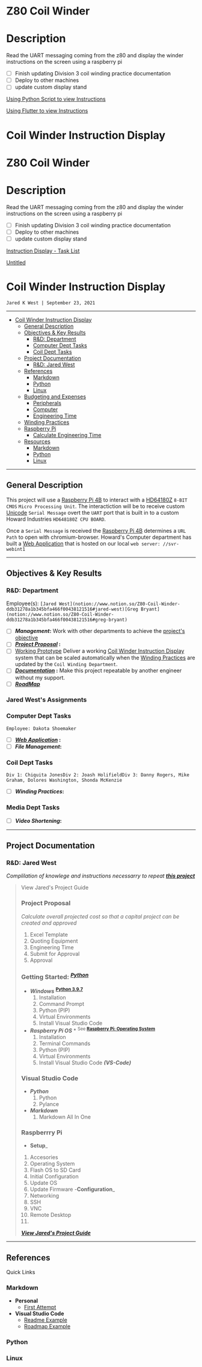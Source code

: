 
# Z80 Coil Winder


# Description

Read the UART messaging coming from the z80 and display the winder instructions on the screen using a raspberry pi

- [ ]  Finish updating Division 3 coil winding practice documentation
- [ ]  Deploy to other machines
- [ ]  update custom display stand

[Using Python Script to view Instructions](python_uart_to_web)

[Using Flutter to view Instructions](doc_display)

# Coil Winder Instruction Display


# Z80 Coil Winder

# Description

Read the UART messaging coming from the z80 and display the winder instructions on the screen using a raspberry pi

- [ ]  Finish updating Division 3 coil winding practice documentation
- [ ]  Deploy to other machines
- [ ]  update custom display stand

[Instruction Display - Task List](Z80%20Coil%20W%20ddb31/Instructio%20acf32.csv)

[Untitled](Z80%20Coil%20W%20ddb31/Untitled%20D%209b372.csv)

# Coil Winder Instruction Display

`Jared K West | September 23, 2021`

---

<!-- Table of Contents -->

- [Coil Winder Instruction Display](notion://www.notion.so/Z80-Coil-Winder-ddb31278a1b345bfa466f00438121516#coil-winder-instruction-display)
    - [General Description](notion://www.notion.so/Z80-Coil-Winder-ddb31278a1b345bfa466f00438121516#general-description)
    - [Objectives & Key Results](notion://www.notion.so/Z80-Coil-Winder-ddb31278a1b345bfa466f00438121516#objectives--key-results)
        - [R&D: Department](notion://www.notion.so/Z80-Coil-Winder-ddb31278a1b345bfa466f00438121516#rd-department)
        - [Computer Dept Tasks](notion://www.notion.so/Z80-Coil-Winder-ddb31278a1b345bfa466f00438121516#computer-dept-tasks)
        - [Coil Dept Tasks](notion://www.notion.so/Z80-Coil-Winder-ddb31278a1b345bfa466f00438121516#coil-dept-tasks)
    - [Project Documentation](notion://www.notion.so/Z80-Coil-Winder-ddb31278a1b345bfa466f00438121516#project-documentation)
        - [R&D: Jared West](notion://www.notion.so/Z80-Coil-Winder-ddb31278a1b345bfa466f00438121516#rd-jared-west)
    - [References](notion://www.notion.so/Z80-Coil-Winder-ddb31278a1b345bfa466f00438121516#references)
        - [Markdown](notion://www.notion.so/Z80-Coil-Winder-ddb31278a1b345bfa466f00438121516#markdown)
        - [Python](notion://www.notion.so/Z80-Coil-Winder-ddb31278a1b345bfa466f00438121516#python)
        - [Linux](notion://www.notion.so/Z80-Coil-Winder-ddb31278a1b345bfa466f00438121516#linux)
    - [Budgeting and Expenses](notion://www.notion.so/Z80-Coil-Winder-ddb31278a1b345bfa466f00438121516#budgeting-and-expenses)
        - [Peripherals](notion://www.notion.so/Z80-Coil-Winder-ddb31278a1b345bfa466f00438121516#peripherals)
        - [Computer](notion://www.notion.so/Z80-Coil-Winder-ddb31278a1b345bfa466f00438121516#computer)
        - [Engineering Time](notion://www.notion.so/Z80-Coil-Winder-ddb31278a1b345bfa466f00438121516#engineering-time)
    - [Winding Practices](notion://www.notion.so/Z80-Coil-Winder-ddb31278a1b345bfa466f00438121516#winding-practices)
    - [Raspberry Pi](notion://www.notion.so/Z80-Coil-Winder-ddb31278a1b345bfa466f00438121516#raspberry-pi)
        - [Calculate Engineering Time](notion://www.notion.so/Z80-Coil-Winder-ddb31278a1b345bfa466f00438121516#calculate-engineering-time)
    - [Resources](notion://www.notion.so/Z80-Coil-Winder-ddb31278a1b345bfa466f00438121516#resources)
        - [Markdown](notion://www.notion.so/Z80-Coil-Winder-ddb31278a1b345bfa466f00438121516#markdown)
        - [Python](notion://www.notion.so/Z80-Coil-Winder-ddb31278a1b345bfa466f00438121516#python)
        - [Linux](notion://www.notion.so/Z80-Coil-Winder-ddb31278a1b345bfa466f00438121516#linux)

---

## General Description

This project will use a [Raspberry Pi 4B](https://www.raspberrypi.org/products/raspberry-pi-4-model-b) to interact with a [HD64180Z](http://www.datasheet-pdf.com/PDF/HD64180Z-Datasheet-Hitachi-516367) `8-BIT CMOS` `Micro Processing Unit`. The interactiction will be to receive custom [Unicode](https://i.stack.imgur.com/SfxYs.png) `Serial Message` overt the `UART` port that is built in to a custom Howard Industries `HD648180Z CPU BOARD`.

<!-- LINKS -->

Once a `Serial Message` is received the [Raspberry Pi 4B](https://www.raspberrypi.org/products/raspberry-pi-4-model-b) determines a `URL Path` to open with chromium-browser. Howard's Computer department has built a [Web Application](http://svr-webint1/WindingPractices/Home) that is hosted on our local `web server: //svr-webint1`

<!-- LINKS -->

---

<!-- BEGIN -->

## Objectives & Key Results

<!--<h3 style="display:inline;"> R&D Dept Tasks</h3>-->

### R&D: Department

Employee(s):
`[Jared West](notion://www.notion.so/Z80-Coil-Winder-ddb31278a1b345bfa466f00438121516#jared-west)[Greg Bryant](notion://www.notion.so/Z80-Coil-Winder-ddb31278a1b345bfa466f00438121516#greg-bryant)`

- [ ]  ***Management*:** Work with other departments to achieve the [project's objective](notion://www.notion.so/Z80-Coil-Winder-ddb31278a1b345bfa466f00438121516#objectives--key-results)
- [ ]  ***[Project Proposal](notion://www.notion.so/Z80-Coil-Winder-ddb31278a1b345bfa466f00438121516#project-proposal)* :**
- [ ]  [Working Prototype](#working-prototype) Deliver a working [Coil Winder Instruction Display](notion://www.notion.so/Z80-Coil-Winder-ddb31278a1b345bfa466f00438121516#coil-winder-instruction-display) system that can be scaled automatically when the [Winding Practices](notion://www.notion.so/Z80-Coil-Winder-ddb31278a1b345bfa466f00438121516#winding-practices) are updated by the `Coil Winding Department`.
- [ ]  ***[Documentation](notion://www.notion.so/Z80-Coil-Winder-ddb31278a1b345bfa466f00438121516#markdown)* :** Make this project repeatable by another engineer without my support.
- [ ]  ***[RoadMap](notion://www.notion.so/src/roadmap.md)***

### Jared West's Assignments

### Computer Dept Tasks

`Employee: Dakota Shoemaker`

- [ ]  ***[Web Application](notion://www.notion.so/Z80-Coil-Winder-ddb31278a1b345bfa466f00438121516#web-application)* :**
- [ ]  ***File Management*:**

### Coil Dept Tasks

`Div 1: Chiquita JonesDiv 2: Joash HolifieldDiv 3: Danny Rogers, Mike Graham, Dolores Washington, Shonda McKenzie`

- [ ]  ***Winding Practices*:**

### Media Dept Tasks

- [ ]  ***Video Shortening*:**

---

## Project Documentation

### R&D: Jared West

*Complilation of knowlege and instructions necessarry to repeat **[this project](notion://www.notion.so/Z80-Coil-Winder-ddb31278a1b345bfa466f00438121516#coil-winder-instruction-display)***

> View Jared's Project Guide
> 
> 
> ### Project Proposal
> 
> *Calculate overall projected cost so that a capital project can be created and approved*
> 
> 1. Excel Template
> 2. Quoting Equipment
> 3. Engineering Time
> 4. Submit for Approval
> 5. Approval
> 
> ### Getting Started: <sup>***[Python](https://www.python.org/)***</sup>
> 
> - ***Windows*** <sup>**[Python 3.9.7](https://www.python.org/downloads/release/python-397/)**</sup>
>     1. Installation
>     2. Command Prompt
>     3. Python (PIP)
>     4. Virtual Environments
>     5. Install Visual Studio Code
> - ***Raspberry Pi OS*** \* <sup> See **[Raspberry Pi: Operating System](notion://www.notion.so/src/RAD_JKW_DOCS.md)** </sup>
>     1. Installation
>     2. Terminal Commands
>     3. Python (PIP)
>     4. Virtual Environments
>     5. Install Visual Studio Code ***(VS-Code)***
> 
> ### Visual Studio Code
> 
> - ***Python***
>     1. Python
>     2. Pylance
> - ***Markdown***
>     1. Markdown All In One
> 
> ### Raspberrry Pi
> 
> - **Setup**_
> 1. Accesories
> 2. Operating System
> 3. Flash OS to SD Card
> 4. Initial Configuration
> 5. Update OS
> 6. Update Firmware
> -**Configuration**_
> 7. Networking
> 8. SSH
> 9. VNC
> 10. Remote Desktop
> 11. 
> 
> ***[View Jared's Project Guide](notion://www.notion.so/src/RAD_JKW_DOCS.md)***
> 

---

## References

Quick Links

### Markdown

- **Personal**
    - [First Attempt](notion://www.notion.so/src/FirstAttempt.md)
- **Visual Studio Code**
    - [Readme Example](notion://www.notion.so/src/vscode-Readme.md)
    - [Roadmap Example](notion://www.notion.so/src/vscode-Roadmap.md)

### Python

### Linux

